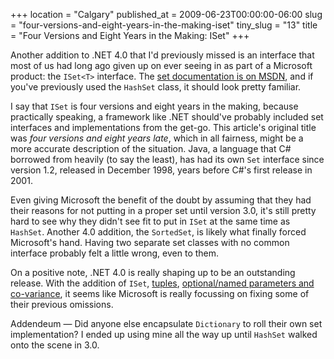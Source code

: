 +++
location = "Calgary"
published_at = 2009-06-23T00:00:00-06:00
slug = "four-versions-and-eight-years-in-the-making-iset"
tiny_slug = "13"
title = "Four Versions and Eight Years in the Making: ISet"
+++

Another addition to .NET 4.0 that I'd previously missed is an interface that most of us had long ago given up on ever seeing in as part of a Microsoft product: the `ISet<T>` interface. The [set documentation is on MSDN](http://msdn.microsoft.com/en-us/library/dd412081.aspx), and if you've previously used the `HashSet` class, it should look pretty familiar.

I say that `ISet` is four versions and eight years in the making, because practically speaking, a framework like .NET should've probably included set interfaces and implementations from the get-go. This article's original title was _four versions and eight years *late*_, which in all fairness, might be a more accurate description of the situation. Java, a language that C# borrowed from heavily (to say the least), has had its own `Set` interface since version 1.2, released in December 1998, years before C#'s first release in 2001.

Even giving Microsoft the benefit of the doubt by assuming that they had their reasons for not putting in a proper set until version 3.0, it's still pretty hard to see why they didn't see fit to put in `ISet` at the same time as `HashSet`. Another 4.0 addition, the `SortedSet`, is likely what finally forced Microsoft's hand. Having two separate set classes with no common interface probably felt a little wrong, even to them.

On a positive note, .NET 4.0 is really shaping up to be an outstanding release. With the addition of `ISet`, [tuples](/articles/finally-tuples-in-c-sharp.html), [optional/named parameters and co-variance](/articles/new-features-in-c-sharp-4.html), it seems like Microsoft is really focussing on fixing some of their previous omissions.

<span class="addendum">Addendeum &mdash;</span> Did anyone else encapsulate `Dictionary` to roll their own set implementation? I ended up using mine all the way up until `HashSet` walked onto the scene in 3.0.</p>
